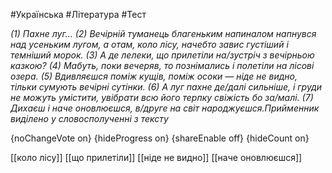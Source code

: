 #Українська #Література #Тест

*(1) Пахне луг…  (2) Вечірній туманець благеньким напиналом напнувся над усеньким лугом,  а отам, коло лісу, начебто завис густіший і темніший морок. (3) А де  лелеки, що прилетіли на/зустріч з вечірньою казкою? (4) Мабуть,  поки вечеряв, то познімались і полетіли на лісові озера. (5) Вдивляєшся  поміж кущів, поміж осоки — ніде не видно, тільки сумують вечірні  сутінки. (6) А луг пахне де/далі сильніше, і груди не можуть умістити, увібрати всю його терпку свіжість бо за/малі. (7) Дихаєш і наче оновлюєшся, в/друге на світ народжуєшся.Прийменник виділено у словосполученні з тексту*

{noChangeVote on}
{hideProgress on}
{shareEnable off}
{hideCount on}

[[коло лісу]]
[[що прилетіли]]
[[ніде не видно]]
[[наче оновлюєшся]]
